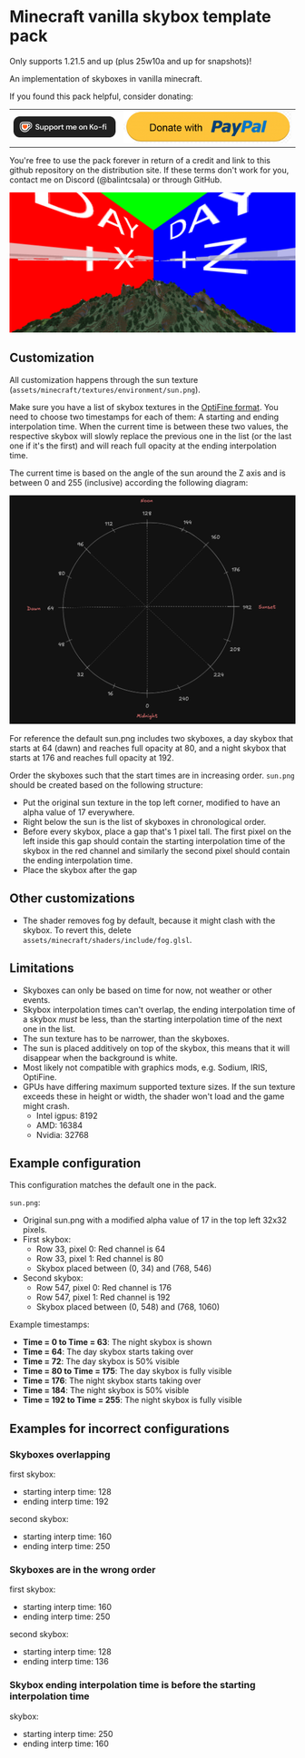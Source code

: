 # Minecraft vanilla skybox template pack

Only supports 1.21.5 and up (plus 25w10a and up for snapshots)!

An implementation of skyboxes in vanilla minecraft.

If you found this pack helpful, consider donating:

|                                                             |                                                                                                 |
| ----------------------------------------------------------- | ----------------------------------------------------------------------------------------------- |
| [![kofi](./images/kofi.png)](https://ko-fi.com/balintcsala) | [![paypal](./images/paypal.png)](https://www.paypal.com/donate/?hosted_button_id=9CJYN7ETGZJPS) |

You're free to use the pack forever in return of a credit and link to this github repository on the distribution site. If these terms don't work for you, contact me on Discord (@balintcsala) or through GitHub.

![example](./images/example.png)

## Customization

All customization happens through the sun texture (`assets/minecraft/textures/environment/sun.png`).

Make sure you have a list of skybox textures in the [OptiFine format](https://optifine.readthedocs.io/custom_sky.html?h=skybox). You need to choose two timestamps for each of them: A starting and ending interpolation time. When the current time is between these two values, the respective skybox will slowly replace the previous one in the list (or the last one if it's the first) and will reach full opacity at the ending interpolation time.

The current time is based on the angle of the sun around the Z axis and is between 0 and 255 (inclusive) according the following diagram:

![angles](./images/angles.png)

For reference the default sun.png includes two skyboxes, a day skybox that starts at 64 (dawn) and reaches full opacity at 80, and a night skybox that starts at 176 and reaches full opacity at 192.

Order the skyboxes such that the start times are in increasing order. `sun.png` should be created based on the following structure:

- Put the original sun texture in the top left corner, modified to have an alpha value of 17 everywhere.
- Right below the sun is the list of skyboxes in chronological order.
- Before every skybox, place a gap that's 1 pixel tall. The first pixel on the left inside this gap should contain the starting interpolation time of the skybox in the red channel and similarly the second pixel should contain the ending interpolation time.
- Place the skybox after the gap

## Other customizations

- The shader removes fog by default, because it might clash with the skybox. To revert this, delete `assets/minecraft/shaders/include/fog.glsl`.

## Limitations

- Skyboxes can only be based on time for now, not weather or other events.
- Skybox interpolation times can't overlap, the ending interpolation time of a skybox _must_ be less, than the starting interpolation time of the next one in the list.
- The sun texture has to be narrower, than the skyboxes.
- The sun is placed additively on top of the skybox, this means that it will disappear when the background is white.
- Most likely not compatible with graphics mods, e.g. Sodium, IRIS, OptiFine.
- GPUs have differing maximum supported texture sizes. If the sun texture exceeds these in height or width, the shader won't load and the game might crash.
  - Intel igpus: 8192
  - AMD: 16384
  - Nvidia: 32768

## Example configuration

This configuration matches the default one in the pack.

`sun.png`:

- Original sun.png with a modified alpha value of 17 in the top left 32x32 pixels.
- First skybox:
  - Row 33, pixel 0: Red channel is 64
  - Row 33, pixel 1: Red channel is 80
  - Skybox placed between (0, 34) and (768, 546)
- Second skybox:
  - Row 547, pixel 0: Red channel is 176
  - Row 547, pixel 1: Red channel is 192
  - Skybox placed between (0, 548) and (768, 1060)

Example timestamps:

- **Time = 0 to Time = 63**: The night skybox is shown
- **Time = 64**: The day skybox starts taking over
- **Time = 72**: The day skybox is 50% visible
- **Time = 80 to Time = 175**: The day skybox is fully visible
- **Time = 176**: The night skybox starts taking over
- **Time = 184**: The night skybox is 50% visible
- **Time = 192 to Time = 255**: The night skybox is fully visible

## Examples for incorrect configurations

### Skyboxes overlapping

first skybox:

- starting interp time: 128
- ending interp time: 192

second skybox:

- starting interp time: 160
- ending interp time: 250

### Skyboxes are in the wrong order

first skybox:

- starting interp time: 160
- ending interp time: 250

second skybox:

- starting interp time: 128
- ending interp time: 136

### Skybox ending interpolation time is before the starting interpolation time

skybox:

- starting interp time: 250
- ending interp time: 160
